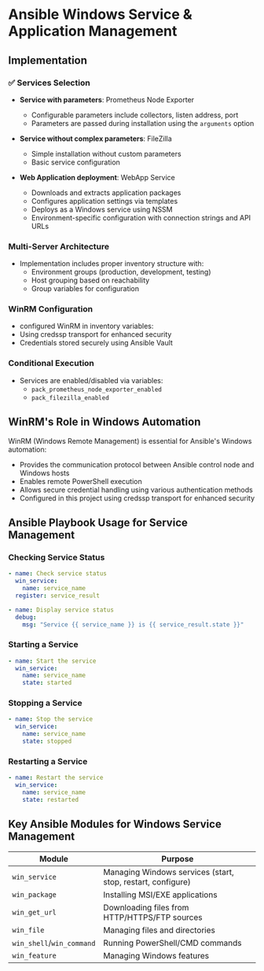 # Ansible Windows Service & Application  Management 


## Implementation

### ✅ Services Selection
- **Service with parameters**: Prometheus Node Exporter
  - Configurable parameters include collectors, listen address, port
  - Parameters are passed during installation using the `arguments` option
  
- **Service without complex parameters**: FileZilla
  - Simple installation without custom parameters
  - Basic service configuration

- **Web Application deployment**: WebApp Service
  - Downloads and extracts application packages
  - Configures application settings via templates
  - Deploys as a Windows service using NSSM
  - Environment-specific configuration with connection strings and API URLs

###  Multi-Server Architecture
- Implementation includes proper inventory structure with:
  - Environment groups (production, development, testing)
  - Host grouping based on reachability
  - Group variables for configuration

### WinRM Configuration
  -  configured WinRM in inventory variables:
  - Using credssp transport for enhanced security
  - Credentials stored securely using Ansible Vault

### Conditional Execution
- Services are enabled/disabled via variables:
  - `pack_prometheus_node_exporter_enabled`
  - `pack_filezilla_enabled`

## WinRM's Role in Windows Automation

WinRM (Windows Remote Management) is essential for Ansible's Windows automation:
- Provides the communication protocol between Ansible control node and Windows hosts
- Enables remote PowerShell execution
- Allows secure credential handling using various authentication methods
- Configured in this project using credssp transport for enhanced security

## Ansible Playbook Usage for Service Management

### Checking Service Status
```yaml
- name: Check service status
  win_service:
    name: service_name
  register: service_result

- name: Display service status
  debug:
    msg: "Service {{ service_name }} is {{ service_result.state }}"
```

### Starting a Service
```yaml
- name: Start the service
  win_service:
    name: service_name
    state: started
```

### Stopping a Service
```yaml
- name: Stop the service
  win_service:
    name: service_name
    state: stopped
```

### Restarting a Service
```yaml
- name: Restart the service
  win_service:
    name: service_name
    state: restarted
```

## Key Ansible Modules for Windows Service Management

| Module | Purpose |
|--------|---------|
| `win_service` | Managing Windows services (start, stop, restart, configure) |
| `win_package` | Installing MSI/EXE applications |
| `win_get_url` | Downloading files from HTTP/HTTPS/FTP sources |
| `win_file` | Managing files and directories |
| `win_shell`/`win_command` | Running PowerShell/CMD commands |
| `win_feature` | Managing Windows features |

